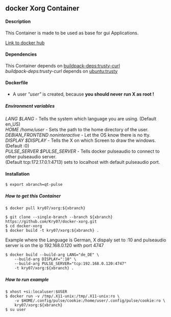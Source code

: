 docker Xorg Container
---------------------

#### Description
This Container is made to be used as base for gui Applications.

[Link to docker hub](https://hub.docker.com/r/kry07/xorg/)

#### Dependencies
This Container depends on [buildpack-deps:trusty-curl](https://hub.docker.com/_/buildpack-deps/)  
*buildpack-deps:trusty-curl* depends on [ubuntu:trusty](https://hub.docker.com/_/ubuntu/)

#### Dockerfile

- A user *"user"* is created, because **you should never run X as root !**

##### Environment variables
*LANG $LANG* - Tells the system which language you are using. (Default en_US)  
*HOME /home/user* - Sets the path to the home directory of the user.  
*DEBIAN_FRONTEND noninteractive* - Let the OS know there is no tty.  
*DISPLAY $DISPLAY* - Tells the X on which Screen to draw the windows. (Default :0)  
*PULSE_SERVER $PULSE_SERVER* - Tells docker pulseaudio to connect to other pulseaudio server.  
 (Default tcp:172.17.0.1:4713) sets to localhost with default pulseaudio port.  

#### Installation
```
$ export xbranch=qt-pulse
```

##### How to get this Container
```
$ docker pull kry07/xorg:${xbranch}
```

```
$ git clone --single-branch --branch ${xbranch} https://github.com/Kry07/docker-xorg.git
$ cd docker-xorg
$ docker build -t kry07/xorg:${xbranch} .
```

Example where the Language is German, X dispaly set to :10 and 
pulseaudio server is on the ip 192.168.0.120 with port 4747
```
$ docker build --build-arg LANG="de_DE" \
	--build-arg DISPLAY=":10" \
	--build-arg PULSE_SERVER="tcp:192.168.0.120:4747"
	-t kry07/xorg:${xbranch} .
```

##### How to run example
```
$ xhost +si:localuser:$USER
$ docker run -v /tmp/.X11-unix:/tmp/.X11-unix:ro \
	-v $HOME/.config/pulse/cookie:/home/user/.config/pulse/cookie:ro \
	kry07/xorg:${xbranch}
$ su user
```
